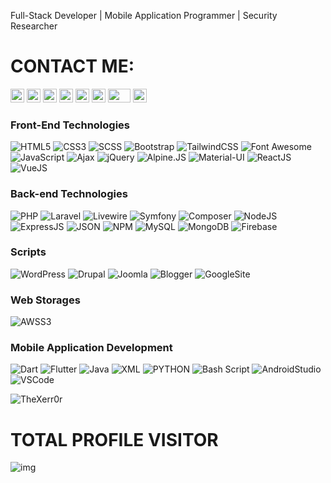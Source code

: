 Full-Stack Developer | Mobile Application Programmer | Security Researcher

# CONTACT ME:

<a href="https://efma.tech" target="_blank"><img src="https://www.pngkey.com/png/full/131-1312432_website-logo-png-transparent-background-image-black-logo.png" height="22" width="22" /></a>
<a href="https://fb.com/CSPro.TV" target="_blank"><img src="https://cdn.iconscout.com/icon/free/png-128/facebook-224-498412.png" height="22" width="22" /></a>
<a href="https://wa.me/+9647504103583" target="_blank"><img src="https://cdn.iconscout.com/icon/free/png-256/whatsapp-43-189795.png" height="22" width="22" /></a>
<a href="https://t.me/TheXerr0r" target="_blank"><img src="https://upload.wikimedia.org/wikipedia/commons/thumb/8/82/Telegram_logo.svg/2048px-Telegram_logo.svg.png" height="22" width="22" /></a>
<a href="https://www.linkedin.com/in/ehs4nnn/" target="_blank"><img src="https://play-lh.googleusercontent.com/kMofEFLjobZy_bCuaiDogzBcUT-dz3BBbOrIEjJ-hqOabjK8ieuevGe6wlTD15QzOqw" height="22" width="22" /></a>
<a href="https://twitter.com/ehs4nnn" target="_blank"><img src="https://www.iconpacks.net/icons/2/free-twitter-logo-icon-2429-thumb.png" height="22" width="22" /></a>
<a href="https://www.youtube.com/c/TheXerr0r" target="_blank"><img src="https://upload.wikimedia.org/wikipedia/commons/thumb/e/e1/Logo_of_YouTube_%282015-2017%29.svg/502px-Logo_of_YouTube_%282015-2017%29.svg.png" height="22" width="36" /></a>
<a href="https://www.instagram.com/efma.tech/" target="_blank"><img src="https://upload.wikimedia.org/wikipedia/commons/thumb/a/a5/Instagram_icon.png/1024px-Instagram_icon.png" height="22" width="22" /></a>

<h3><b>Front-End Technologies</b></h3>

![HTML5](https://img.shields.io/badge/-HTML5-000000?style=flat&logo=html5&logoColor=ffffff&labelColor=E34F26)
![CSS3](https://img.shields.io/badge/-CSS3-000000?style=flat&logo=css3&logoColor=ffffff&labelColor=1572B6)
![SCSS](https://img.shields.io/badge/-SCSS-000000?style=flat&lable=SCSS&logoColor=ffffff&labelColor=1572B6)
![Bootstrap](https://img.shields.io/badge/-Bootstrap-000000?style=flat&logo=bootstrap&logoColor=ffffff&labelColor=563D7C)
![TailwindCSS](https://img.shields.io/badge/-TailwindCSS-000000?style=flat&logo=tailwindcss&logoColor=38BDF8&labelColor=0B1121)
![Font Awesome](https://img.shields.io/badge/-font%20awesome-000000?style=flat&logo=font-awesome&logoColor=339AF0&labelColor=ffffff)
![JavaScript](https://img.shields.io/badge/-JavaScript-000000?style=flat&logo=javascript)
![Ajax](https://img.shields.io/badge/-Ajax-000000?style=flat&label=Ajax&logoColor=ff0000&labelColor=ffffff)
![jQuery](https://img.shields.io/badge/-jQuery-000000?style=flat&logo=jQuery&logoColor=0769AD&labelColor=ffffff)
![Alpine.JS](https://img.shields.io/badge/-Alpine.JS-2D3441?style=flat&logo=alpine.js&logoColor=77C1D2&labelColor=2D3441)
![Material-UI](https://img.shields.io/badge/-Material%20UI-000000?style=flat&logo=MUI&logoColor=ffffff&labelColor=0081CB)
![ReactJS](https://img.shields.io/badge/-ReactJS-000000?style=flat&logo=React&logoColor=ffffff&labelColor=61dafb)
![VueJS](https://img.shields.io/badge/-Vue.JS-000000?style=flat&logo=vue.js&logoColor=ffffff&labelColor=000000)

<h3><b>Back-end Technologies</b></h3>

![PHP](https://img.shields.io/badge/-PHP-000000?style=flat&logo=PHP&logoColor=5466b8&labelColor=ffffff)
![Laravel](https://img.shields.io/badge/-Laravel-000000?style=flat&logo=laravel&logoColor=EF3B2D&labelColor=000000)
![Livewire](https://img.shields.io/badge/-Livewire-000000?style=flat&logo=Livewire&logoColor=FB70A9&labelColor=000000)
![Symfony](https://img.shields.io/badge/-Symfony-000000?style=flat&logo=Symfony&logoColor=fff&labelColor=000000)
![Composer](https://img.shields.io/badge/-Composer-000000?style=flat&logo=composer&logoColor=fff&labelColor=000000)
![NodeJS](https://img.shields.io/badge/-Node.JS-000000?style=flat&logo=node.js&logoColor=6DA75F&labelColor=000000)
![ExpressJS](https://img.shields.io/badge/-Express.JS-000000?style=flat&logo=express&logoColor=6DA75F&labelColor=000000)
![JSON](https://img.shields.io/badge/-JSON-000000?style=flat&logo=json&logoColor=fff&labelColor=000000)
![NPM](https://img.shields.io/badge/-npm-000000?style=flat&logo=npm&logoColor=fff&labelColor=000000)
![MySQL](https://img.shields.io/badge/-MySQL-000000?style=flat&logo=mysql&logoColor=fff&labelColor=000000)
![MongoDB](https://img.shields.io/badge/-MongoDB-000000?style=flat&logo=MongoDB&logoColor=459B45&labelColor=000000)
![Firebase](https://img.shields.io/badge/-Firebase-000000?style=flat&logo=Firebase&logoColor=FFCB25&labelColor=000000)

<h3><p>Scripts</p></h3>

![WordPress](https://img.shields.io/badge/-WordPress-000000?style=flat&logo=WordPress&logoColor=fff&labelColor=000000)
![Drupal](https://img.shields.io/badge/-Drupal-000000?style=flat&logo=Drupal&logoColor=fff&labelColor=000000)
![Joomla](https://img.shields.io/badge/-Joomla-000000?style=flat&logo=Joomla&logoColor=fff&labelColor=000000)
![Blogger](https://img.shields.io/badge/-Blogger-000000?style=flat&logo=Blogger&logoColor=fff&labelColor=000000)
![GoogleSite](https://img.shields.io/badge/-Google%20Site-000000?style=flat&logo=Google&logoColor=fff&labelColor=000000)

<h3><p>Web Storages</p></h3>

![AWSS3](https://img.shields.io/badge/-AWS%20S3-000000?style=flat&logo=amazon&logoColor=F56600&labelColor=000000)

<h3><b>Mobile Application Development</b></h3>

![Dart](https://img.shields.io/badge/-Dart-000000?style=flat&logo=dart&logoColor=38BDF8&labelColor=0B1121)
![Flutter](https://img.shields.io/badge/-Flutter-000000?style=flat&logo=flutter&logoColor=58C6F8&labelColor=000000)
![Java](https://img.shields.io/badge/-Java-000000?style=flat&logo=Java&logoColor=ffffff&labelColor=118CC8)
![XML](https://img.shields.io/badge/-XML-000000?style=flat&label=%3C/%3E&logoColor=ffffff&labelColor=F79500)
![PYTHON](https://img.shields.io/badge/-Python-000000?style=flat&logo=Python&logoColor=ffffff&labelColor=0065ff)
![Bash Script](https://img.shields.io/badge/-Bash%20Script-000000?style=flat&logo=linux&logoColor=ffffff&labelColor=0065ff)
![AndroidStudio](https://img.shields.io/badge/-Android%20Studio-000000?style=flat&logo=androidstudio&logoColor=43DE8A&labelColor=000000)
![VSCode](https://img.shields.io/badge/-VS%20Code-000000?style=flat&logo=visualstudio&logoColor=4CB2F3&labelColor=000000)

<p><img src="https://github-readme-stats.vercel.app/api?username=TheXerr0r&show_icons=true&theme=dracula" alt="TheXerr0r" /></p>
  
# TOTAL PROFILE VISITOR
![img](https://profile-counter.glitch.me/TheXerr0rGithubPage/count.svg)
